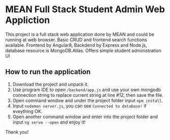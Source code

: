 # MEAN Full Stack Student Admin Web Appliction

This project is a full stack web application done by MEAN and could be running at web browser.
Basic CRUD and frontend search functions available.
Frontend by Angular8, Backdend by Express and Node.js, database resource is MongoDB.Atlas.
Offers simple student administration UI

## How to run the application

1. Download the project and unpack it.
2. Use program IDE to open `/backend/app.js` and use your own mongodb connection string to replace current string at line #12, then save the file.
3. Open command window and under the project folder input `npm install`.
4. Input `nodemon server.js`, you can see `Connected to database!` if eveything OK.
5. Open another command window and enter into the project folder and input `ng serve --open` and enjoy it!

Thank you!

